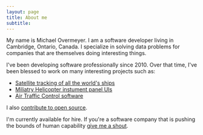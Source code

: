 ```yaml
---
layout: page
title: About me
subtitle: 
---
```


My name is Michael Overmeyer. I am a software developer living in Cambridge, Ontario, Canada.
I specialize in solving data problems for companies that are themselves doing interesting things.

I've been developing software professionally since 2010. Over that time, I've been blessed to work on many interesting projects such as:

* [Satellite tracking of all the world's ships](https://exactearth.com/)
* [Miliatry Helicopter instument panel UIs](https://gdmissionsystems.ca/)
* [Air Traffic Control software](https://www.navcanada.ca)

I also [contribute to open source](https://movermeyer.com/open-source/).

I'm currently available for hire. If you're a software company that is pushing the bounds of human capability [give me a shout](https://linkedin.com/in/movermeyer).
